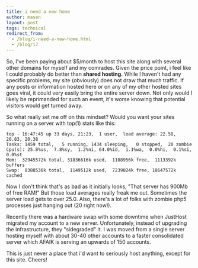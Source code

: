 ```yaml
---
title: i need a new home
author: masen
layout: post
tags: technical
redirect_from:
  - /blog/i-need-a-new-home.html
  - /blog/17
---
```


So, I\'ve been paying about \$5/month to host this site along with
several other domains for myself and my comrades. Given the price point,
i feel like I could probably do better than **shared hosting.** While I
haven\'t had any specific problems, my site (obviously) does not draw
that much traffic. If any posts or information hosted here or on any of
my other hosted sites goes viral, it could very easily bring the entire
server down. Not only would I likely be reprimanded for such an event,
it\'s worse knowing that potential visitors would get turned away.

So what really set me off on this mindset? Would you want your sites
running on a server with top(1) stats like this:

    top - 16:47:45 up 33 days, 21:23,  1 user,  load average: 22.58, 20.83, 20.38
    Tasks: 1459 total,   5 running, 1434 sleeping,   0 stopped,  20 zombie
    Cpu(s): 25.8%us,  7.8%sy,  1.2%ni, 64.0%id,  1.1%wa,  0.0%hi,  0.1%si,  0.0%st
    Mem:  32945572k total, 31836616k used,  1108956k free,  1113392k buffers
    Swap:  8388536k total,  1149512k used,  7239024k free, 18647572k cached

Now I don\'t think that\'s as bad as it initially looks, \"That server
has 900Mb of free RAM!\" But those load averages really freak me out.
Sometimes the server load gets to over 25.0. Also, there\'s a lot of
folks with zombie php5 processes just hanging out (20 right now!).

Recently there was a hardware swap with some downtime when JustHost
migrated my account to a new server. Unfortunately, instead of upgrading
the infrastructure, they \"sidegraded\" it. I was moved from a single
server hosting myself with about 30-40 other accounts to a
faster consolidated server which AFAIK is serving an upwards of 150
accounts.

This is just never a place that i\'d want to seriously host anything,
except for this site. Cheers!
